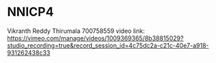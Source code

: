 # NNICP4 
Vikranth Reddy Thirumala
700758559
video link: https://vimeo.com/manage/videos/1009369365/8b38815029?studio_recording=true&record_session_id=4c75dc2a-c21c-40e7-a918-931262438c33
